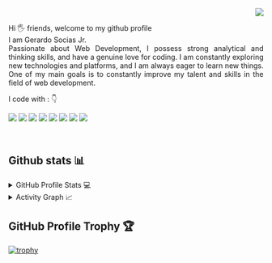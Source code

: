 <p align="right">
<img src="https://komarev.com/ghpvc/?username=gerardosocias29&label=PROFILE+VIEWS&style=for-the-badge&color=brightgreen">
</p>

<p align="justify"> 
Hi 🖐️ friends, welcome to my github profile<br>
I am Gerardo Socias Jr.<br>
Passionate about Web Development, I possess strong analytical and thinking skills, and have a genuine love for coding. I am constantly exploring new technologies and platforms, and I am always eager to learn new things. One of my main goals is to constantly improve my talent and skills in the field of web development.
</p>

<p align="left">
I code with :  👇

<img src="https://img.shields.io/badge/PHP-484C89?style=for-the-badge&logo=python&logoColor=white"/> <img src="https://img.shields.io/badge/JavaScript-efd81d?style=for-the-badge&logo=javascript&logoColor=white"/> <img src="https://img.shields.io/badge/HTML5-E34F26?style=for-the-badge&logo=html5&logoColor=white"/> <img src="https://img.shields.io/badge/CSS-239120?&style=for-the-badge&logo=css3&logoColor=white"/> <img src="https://img.shields.io/badge/Bootstrap-563D7C?style=for-the-badge&logo=bootstrap&logoColor=white"/> <img src="https://img.shields.io/badge/Laravel-f05340?style=for-the-badge&logo=laravel&logoColor=white"/> <img src="https://img.shields.io/badge/React-61dbfb?style=for-the-badge&logo=react&logoColor=white"/> <img src="https://img.shields.io/badge/jQuery-0769ad?style=for-the-badge&logo=jquery&logoColor=white"/>
</p>
&nbsp;
&nbsp;

## Github stats 📊 
<details> 
  <summary>GitHub Profile Stats 💻</summary>
  <br/>
    <a href="https://github.com/anuraghazra/github-readme-stats"><img alt="Gerardo's Github Stats" src="https://github-readme-stats.vercel.app/api/?username=gerardosocias29&show_icons=true&count_private=true&theme=default&hide_border=true&bg_color=fff&title_color=00E676&icon_color=00E676" height="192px"/></a>
  <a href="https://github.com/anuraghazra/github-readme-stats"><img alt="Gerardo's Top Languages" src="https://github-readme-stats.vercel.app/api/top-langs/?username=gerardosocias29&langs_count=8&layout=compact&theme=default&hide_border=true&bg_color=fff&title_color=000&icon_color=000&hide=Jupyter%20Notebook" height="192px"/></a>
  <br/>
</details>

<details>
  <summary>Activity Graph 📈</summary>
  <br/>
<a href="https://github.com/ashutosh00710/github-readme-activity-graph"><img alt="Gerardo's Activity Graph" src="https://activity-graph.herokuapp.com/graph/?username=gerardosocias29&bg_color=fff&color=000&line=00E676&point=000&hide_border=true%22" /></a>
</details>

## GitHub Profile Trophy 🏆
[![trophy](https://github-profile-trophy.vercel.app/?username=gerardosocias29&row=1&margin-w=15)](https://github.com/ryo-ma/github-profile-trophy)
